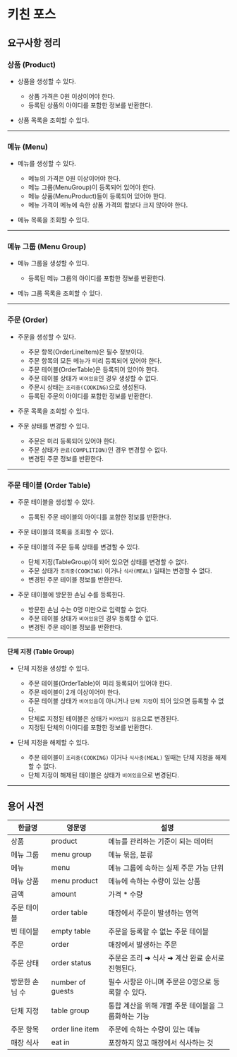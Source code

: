 # 키친 포스

## 요구사항 정리

### 상품 (Product)

* 상품을 생성할 수 있다.
    * 상품 가격은 0원 이상이어야 한다.
    * 등록된 상품의 아이디를 포함한 정보를 반환한다.
    

* 상품 목록을 조회할 수 있다.

____

### 메뉴 (Menu)

* 메뉴를 생성할 수 있다.
    * 메뉴의 가격은 0원 이상이어야 한다.
    * 메뉴 그룹(MenuGroup)이 등록되어 있어야 한다.
    * 메뉴 상품(MenuProduct)들이 등록되어 있어야 한다.
    * 메뉴 가격이 메뉴에 속한 상품 가격의 합보다 크지 않아야 한다.
    

* 메뉴 목록을 조회할 수 있다.

____

### 메뉴 그룹 (Menu Group)

* 메뉴 그룹을 생성할 수 있다.
    * 등록된 메뉴 그룹의 아이디를 포함한 정보를 반환한다.
    

* 메뉴 그룹 목록을 조회할 수 있다.

____

### 주문 (Order)

* 주문을 생성할 수 있다.
    * 주문 항목(OrderLineItem)은 필수 정보이다.
    * 주문 항목의 모든 메뉴가 미리 등록되어 있어야 한다.
    * 주문 테이블(OrderTable)은 등록되어 있어야 한다.
    * 주문 테이블 상태가 `비어있음`인 경우 생성할 수 없다.
    * 주문시 상태는 `조리중(COOKING)`으로 생성된다.
    * 등록된 주문의 아이디를 포함한 정보를 반환한다.
    

* 주문 목록을 조회할 수 있다.
  

* 주문 상태를 변경할 수 있다.
    * 주문은 미리 등록되어 있어야 한다.
    * 주문 상태가 `완료(COMPLITION)`인 경우 변경할 수 없다.
    * 변경된 주문 정보를 반환한다.
    
____

### 주문 테이블 (Order Table)

* 주문 테이블을 생성할 수 있다.
    * 등록된 주문 테이블의 아이디를 포함한 정보를 반환한다.
    

* 주문 테이블의 목록을 조회할 수 있다.
  

* 주문 테이블의 주문 등록 상태를 변경할 수 있다.
    * 단체 지정(TableGroup)이 되어 있으면 상태를 변경할 수 없다.
    * 주문 상태가 `조리중(COOKING)` 이거나 `식사(MEAL)` 일때는 변경할 수 없다.
    * 변경된 주문 테이블 정보를 반환한다.
    

* 주문 테이블에 방문한 손님 수를 등록한다.
    * 방문한 손님 수는 0명 미만으로 입력할 수 없다.
    * 주문 테이블 상태가 `비어있음`인 경우 등록할 수 없다.
    * 변경된 주문 테이블 정보를 반환한다.
    
____

#### 단체 지정 (Table Group)

* 단체 지정을 생성할 수 있다.
    * 주문 테이블(OrderTable)이 미리 등록되어 있어야 한다.
    * 주문 테이블이 2개 이상이어야 한다.
    * 주문 테이블 상태가 `비어있음`이 아니거나 `단체 지정`이 되어 있으면 등록할 수 없다.
    * 단체로 지정된 테이블은 상태가 `비어있지 않음`으로 변경된다.
    * 지정된 단체의 아이디를 포함한 정보를 반환한다.
    

* 단체 지정을 해제할 수 있다.
    * 주문 테이블이 `조리중(COOKING)` 이거나 `식사중(MEAL)` 일때는 단체 지정을 해제할 수 없다.
    * 단체 지정이 해제된 테이블은 상태가 `비어있음`으로 변경된다.
    
____



## 용어 사전

| 한글명 | 영문명 | 설명 |
| --- | --- | --- |
| 상품 | product | 메뉴를 관리하는 기준이 되는 데이터 |
| 메뉴 그룹 | menu group | 메뉴 묶음, 분류 |
| 메뉴 | menu | 메뉴 그룹에 속하는 실제 주문 가능 단위 |
| 메뉴 상품 | menu product | 메뉴에 속하는 수량이 있는 상품 |
| 금액 | amount | 가격 * 수량 |
| 주문 테이블 | order table | 매장에서 주문이 발생하는 영역 |
| 빈 테이블 | empty table | 주문을 등록할 수 없는 주문 테이블 |
| 주문 | order | 매장에서 발생하는 주문 |
| 주문 상태 | order status | 주문은 조리 ➜ 식사 ➜ 계산 완료 순서로 진행된다. |
| 방문한 손님 수 | number of guests | 필수 사항은 아니며 주문은 0명으로 등록할 수 있다. |
| 단체 지정 | table group | 통합 계산을 위해 개별 주문 테이블을 그룹화하는 기능 |
| 주문 항목 | order line item | 주문에 속하는 수량이 있는 메뉴 |
| 매장 식사 | eat in | 포장하지 않고 매장에서 식사하는 것 |
